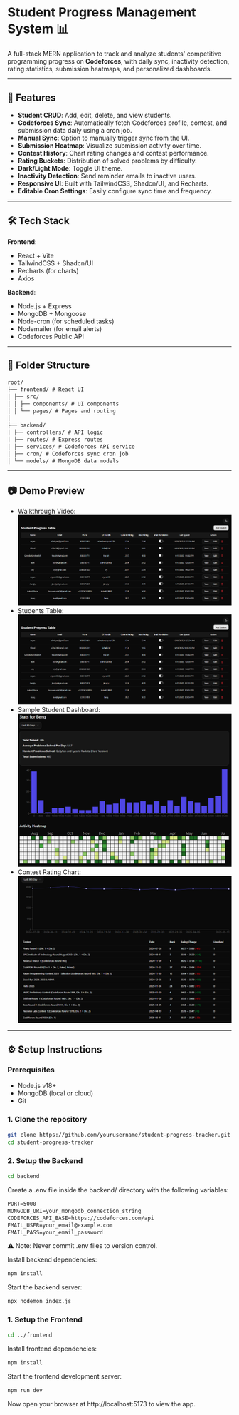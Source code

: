 # Student Progress Management System 📊

A full-stack MERN application to track and analyze students' competitive programming progress on **Codeforces**, with daily sync, inactivity detection, rating statistics, submission heatmaps, and personalized dashboards.

---

## 🚀 Features

- **Student CRUD**: Add, edit, delete, and view students.
- **Codeforces Sync**: Automatically fetch Codeforces profile, contest, and submission data daily using a cron job.
- **Manual Sync**: Option to manually trigger sync from the UI.
- **Submission Heatmap**: Visualize submission activity over time.
- **Contest History**: Chart rating changes and contest performance.
- **Rating Buckets**: Distribution of solved problems by difficulty.
- **Dark/Light Mode**: Toggle UI theme.
- **Inactivity Detection**: Send reminder emails to inactive users.
- **Responsive UI**: Built with TailwindCSS, Shadcn/UI, and Recharts.
- **Editable Cron Settings**: Easily configure sync time and frequency.

---

## 🛠️ Tech Stack

**Frontend**:
- React + Vite
- TailwindCSS + Shadcn/UI
- Recharts (for charts)
- Axios

**Backend**:
- Node.js + Express
- MongoDB + Mongoose
- Node-cron (for scheduled tasks)
- Nodemailer (for email alerts)
- Codeforces Public API

---

## 📁 Folder Structure
```
root/
├── frontend/ # React UI
│ ├── src/
│ │ ├── components/ # UI components
│ │ └── pages/ # Pages and routing
│
├── backend/
│ ├── controllers/ # API logic
│ ├── routes/ # Express routes
│ ├── services/ # Codeforces API service
│ ├── cron/ # Codeforces sync cron job
│ └── models/ # MongoDB data models
```

---

## 📷 Demo Preview

- Walkthrough Video: [![Watch the demo](/frontend/src/assets/Students-Table.png)](https://www.loom.com/share/ed551d3497504b9483b3f057c23e2362?sid=d0c5bdbc-3418-483e-b0f5-8f358cef05b2)
- Students Table: ![Student Table](/frontend/src/assets/Students-Table.png)
- Sample Student Dashboard: ![Student Dashboard](/frontend/src/assets/Student-Details.png)
- Contest Rating Chart: ![Student Graph](/frontend/src/assets/Student-Graph.png)

---

## ⚙️ Setup Instructions

### Prerequisites

- Node.js v18+
- MongoDB (local or cloud)
- Git

### 1. Clone the repository

```bash
git clone https://github.com/yourusername/student-progress-tracker.git
cd student-progress-tracker
```

### 2. Setup the Backend
```bash
cd backend
```        

Create a .env file inside the backend/ directory with the following variables:
```env
PORT=5000
MONGODB_URI=your_mongodb_connection_string
CODEFORCES_API_BASE=https://codeforces.com/api
EMAIL_USER=your_email@example.com
EMAIL_PASS=your_email_password
```
⚠️ Note: Never commit .env files to version control.

Install backend dependencies:

```bash
npm install
```

Start the backend server:
```bash
npx nodemon index.js
```

### 1. Setup the Frontend
```bash
cd ../frontend
```
Install frontend dependencies:
```bash
npm install
```

Start the frontend development server:
```bash
npm run dev
```

Now open your browser at http://localhost:5173 to view the app.

